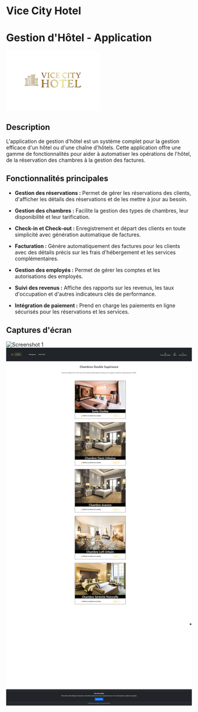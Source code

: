 # Vice City Hotel

# Gestion d'Hôtel - Application

![Hotel Management](public/img/VCH-removebg-preview_1.png)

## Description

L'application de gestion d'hôtel est un système complet pour la gestion efficace d'un hôtel ou d'une chaîne d'hôtels. Cette application offre une gamme de fonctionnalités pour aider à automatiser les opérations de l'hôtel, de la réservation des chambres à la gestion des factures.

## Fonctionnalités principales

- **Gestion des réservations :** Permet de gérer les réservations des clients, d'afficher les détails des réservations et de les mettre à jour au besoin.

- **Gestion des chambres :** Facilite la gestion des types de chambres, leur disponibilité et leur tarification.

- **Check-in et Check-out :** Enregistrement et départ des clients en toute simplicité avec génération automatique de factures.

- **Facturation :** Génère automatiquement des factures pour les clients avec des détails précis sur les frais d'hébergement et les services complémentaires.

- **Gestion des employés :** Permet de gérer les comptes et les autorisations des employés.

- **Suivi des revenus :** Affiche des rapports sur les revenus, les taux d'occupation et d'autres indicateurs clés de performance.

- **Intégration de paiement :** Prend en charge les paiements en ligne sécurisés pour les réservations et les services.

## Captures d'écran

![Screenshot 1](ScreenDuSite.png)
![Screenshot 2](public/img/screencapture.png)
